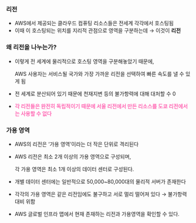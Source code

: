 ### 리전

- AWS에서 제공되는 클라우드 컴퓨팅 리소스들은 전세계 각각에서 호스팅됨
- 이때 이 호스팅되는 위치를 지리적 관점으로 영역을 구분하는데 → 이것이 **리전**

### 왜 리전을 나누는가?

- 이렇게 전 세계에 물리적으로 호스팅 영역을 구분해놓았기 때문에,
    
    AWS 사용자는 서비스될 국가와 가장 가까운 리전을 선택하여 빠른 속도를 낼 수 있게 됨
    
- 전 세계로 분산되어 있기 때문에 천재지변 등의 불가항력에 대해 대처할 수 0
- **<span style="color:#ff69b4;">각 리전들은 완전히 독립적이기 때문에 서울 리전에서 만든 리소스를 도쿄 리전에서는 사용할 수 없다</span>**

### 가용 영역

- AWS의 리전은 ‘가용 영역’이라는 더 작은 단위로 격리된다
- AWS 리전은 최소 2개 이상의 가용 영역으로 구성되며,
    
    각 가용 영역은 최소 1개 이상의 데이터 센터로 구성된다.
    
- 개별 데이터 센터에는 일반적으로 50,000~80,000대의 물리적 서버가 존재한다

- 각각의 가용 영역은 같은 리전임에도 불구하고 서로 멀리 떨어져 있다 → 불가항력 대비 위함
- AWS 글로벌 인프라 맵에서 현재 존재하는 리전과 가용영역을 확인할 수 있다.
